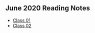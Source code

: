 ## June 2020 Reading Notes

* [Class 01](https://github.com/logantscott/june2020_reading/blob/master/class01.md)
* [Class 02](https://github.com/logantscott/june2020_reading/blob/master/class02.md)